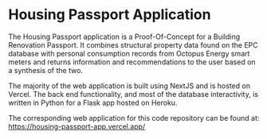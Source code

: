 # Housing Passport Application

The Housing Passport application is a Proof-Of-Concept for a Building Renovation Passport. It combines structural property data found on the EPC database with personal consumption records from Octopus Energy smart meters and returns information and recommendations to the user based on a synthesis of the two.

The majority of the web application is built using NextJS and is hosted on Vercel. The back end functionality, and most of the database interactivity, is written in Python for a Flask app hosted on Heroku.

The corresponding web application for this code repository can be found at: https://housing-passport-app.vercel.app/
